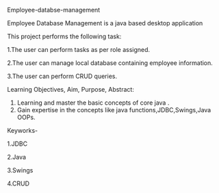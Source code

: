 Employee-databse-management

Employee Database Management is a java based desktop application

This project performs the following task:

1.The user can perform tasks as per role assigned.

2.The user can manage local database containing employee information.

3.The user can perform CRUD queries. 

Learning Objectives, Aim, Purpose, Abstract:

1. Learning and master the basic concepts of core java .
2. Gain expertise in the concepts like java functions,JDBC,Swings,Java OOPs.

Keyworks-

1.JDBC

2.Java

3.Swings

4.CRUD
